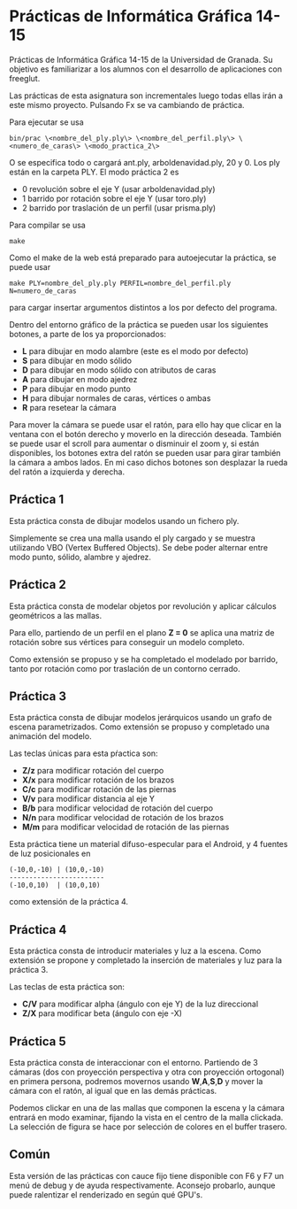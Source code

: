 Prácticas de Informática Gráfica 14-15
===============================

Prácticas de Informática Gráfica 14-15 de la Universidad de Granada. Su objetivo es familiarizar
a los alumnos con el desarrollo de aplicaciones con freeglut.

Las prácticas de esta asignatura son incrementales luego todas ellas irán a este mismo proyecto.
Pulsando Fx se va cambiando de práctica.

Para ejecutar se usa 

    bin/prac \<nombre_del_ply.ply\> \<nombre_del_perfil.ply\> \<numero_de_caras\> \<modo_practica_2\> 

O se especifica todo o cargará ant.ply, arboldenavidad.ply, 20 y 0. Los ply están en la carpeta PLY. 
  El modo práctica 2 es
- 0 revolución sobre el eje Y (usar arboldenavidad.ply)
- 1 barrido por rotación sobre el eje Y (usar toro.ply)
- 2 barrido por traslación de un perfil (usar prisma.ply)

Para compilar se usa

    make

Como el make de la web está preparado para autoejecutar la práctica, se puede usar

    make PLY=nombre_del_ply.ply PERFIL=nombre_del_perfil.ply N=numero_de_caras
  
para cargar insertar argumentos distintos a los por defecto del programa.

Dentro del entorno gráfico de la práctica se pueden usar los siguientes botones, a parte de los ya proporcionados:
- **L** para dibujar en modo alambre (este es el modo por defecto)
- **S** para dibujar en modo sólido
- **D** para dibujar en modo sólido con atributos de caras
- **A** para dibujar en modo ajedrez
- **P** para dibujar en modo punto
- **H** para dibujar normales de caras, vértices o ambas
- **R** para resetear la cámara
  
Para mover la cámara se puede usar el ratón, para ello hay que clicar en la ventana con el botón derecho y moverlo
en la dirección deseada. También se puede usar el scroll para aumentar o disminuir el zoom
y, si están disponibles, los botones extra del ratón se pueden usar para girar también la cámara
a ambos lados. En mi caso dichos botones son desplazar la rueda del ratón a izquierda y derecha.

## Práctica 1

Esta práctica consta de dibujar modelos usando un fichero ply.

Simplemente se crea una malla usando el ply cargado y se muestra utilizando VBO (Vertex Buffered Objects).
Se debe poder alternar entre modo punto, sólido, alambre y ajedrez.

## Práctica 2

Esta práctica consta de modelar objetos por revolución y aplicar cálculos geométricos a las mallas.

Para ello, partiendo de un perfil en el plano **Z = 0** se aplica una matriz de rotación sobre sus vértices
para conseguir un modelo completo.

Como extensión se propuso y se ha completado el modelado por barrido, tanto por rotación como por traslación de un
contorno cerrado.

## Práctica 3

Esta práctica consta de dibujar modelos jerárquicos usando un grafo de escena parametrizados.
Como extensión se propuso y completado una animación del modelo.

Las teclas únicas para esta pŕactica son:

- **Z/z** para modificar rotación del cuerpo
- **X/x** para modificar rotación de los brazos
- **C/c** para modificar rotación de las piernas
- **V/v** para modificar distancia al eje Y
- **B/b** para modificar velocidad de rotación del cuerpo
- **N/n** para modificar velocidad de rotación de los brazos
- **M/m** para modificar velocidad de rotación de las piernas

Esta práctica tiene un material difuso-especular para el Android, y 4 fuentes de luz posicionales en 

    (-10,0,-10) | (10,0,-10)
    ------------------------
    (-10,0,10)  | (10,0,10)

como extensión de la práctica 4.

## Práctica 4

Esta práctica consta de introducir materiales y luz a la escena.
Como extensión se propone y completado la inserción de materiales y luz para la práctica 3.

Las teclas de esta práctica son:

- **C/V** para modificar alpha (ángulo con eje Y) de la luz direccional
- **Z/X** para modificar beta (ángulo con eje -X)

## Práctica 5

Esta práctica consta de interaccionar con el entorno. Partiendo de 3 cámaras (dos con proyección perspectiva y otra con proyección ortogonal) en primera persona, podremos movernos usando **W**,**A**,**S**,**D** y mover la cámara con el ratón, al igual que en las demás prácticas. 

Podemos clickar en una de las mallas que componen la escena y la cámara entrará en modo examinar, fijando la vista en el centro de la malla clickada. La selección de figura se hace por selección de colores en el buffer trasero. 

## Común

Esta versión de las prácticas con cauce fijo tiene disponible con F6 y F7 un menú de debug y de ayuda respectivamente.
Aconsejo probarlo, aunque puede ralentizar el renderizado en según qué GPU's.



